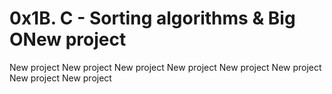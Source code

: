 # 0x1B. C - Sorting algorithms & Big ONew project
New project
New project
New project
New project
New project
New project
New project
New project
